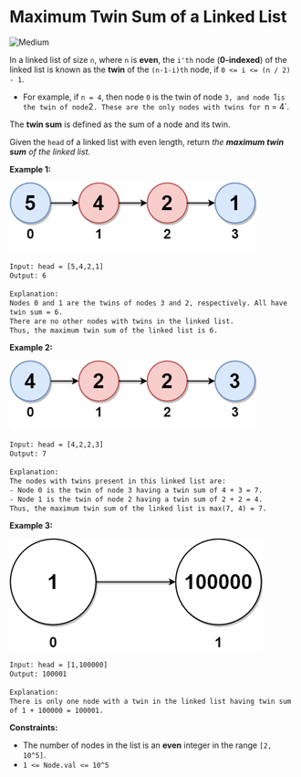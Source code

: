# Maximum Twin Sum of a Linked List

![Medium](https://img.shields.io/badge/Difficulty-Medium-yellow)

In a linked list of size `n`, where `n` is **even**, the `i'th` node (**0-indexed**) of the linked list is known as the **twin** of the `(n-1-i)th` node, if `0 <= i <= (n / 2) - 1`.

- For example, if `n = 4`, then node `0` is the twin of node `3, and node `1` is the twin of node `2`. These are the only nodes with twins for `n = 4`.

The **twin sum** is defined as the sum of a node and its twin.

Given the `head` of a linked list with even length, return *the **maximum twin sum** of the linked list*.

 

**Example 1:**

![eg1](eg1.png)

```
Input: head = [5,4,2,1]
Output: 6

Explanation:
Nodes 0 and 1 are the twins of nodes 3 and 2, respectively. All have twin sum = 6.
There are no other nodes with twins in the linked list.
Thus, the maximum twin sum of the linked list is 6. 
```
**Example 2:**

![eg2](eg2.png)

```
Input: head = [4,2,2,3]
Output: 7

Explanation:
The nodes with twins present in this linked list are:
- Node 0 is the twin of node 3 having a twin sum of 4 + 3 = 7.
- Node 1 is the twin of node 2 having a twin sum of 2 + 2 = 4.
Thus, the maximum twin sum of the linked list is max(7, 4) = 7. 
```
**Example 3:**

![eg3](eg3.png)

```
Input: head = [1,100000]
Output: 100001

Explanation:
There is only one node with a twin in the linked list having twin sum of 1 + 100000 = 100001.
```

**Constraints:**

- The number of nodes in the list is an **even** integer in the range `[2, 10^5]`.
- `1 <= Node.val <= 10^5`